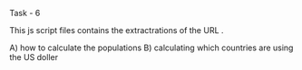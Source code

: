  Task - 6

 This js script files contains the extractrations of the URL . 

 A) how to calculate the populations 
 B) calculating which countries are using the US doller
